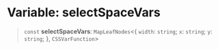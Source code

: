 # Variable: selectSpaceVars

> `const` **selectSpaceVars**: `MapLeafNodes`\<\{ `width`: `string`; `x`: `string`; `y`: `string`; \}, `CSSVarFunction`\>
